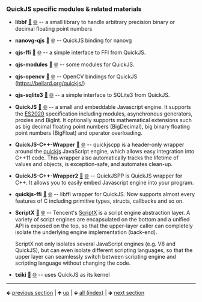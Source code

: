 

### QuickJS specific modules & related materials

- **libbf** [📁](./libbf) [🌐](https://github.com/GerHobbelt/libbf) -- a small library to handle arbitrary precision binary or decimal floating point numbers
- **nanovg-qjs** [📁](./nanovg-qjs) [🌐](https://github.com/GerHobbelt/nanovg-qjs) -- QuickJS binding for nanovg
- **qjs-ffi** [📁](./qjs-ffi) [🌐](https://github.com/GerHobbelt/qjs-ffi) -- a simple interface to FFI from QuickJS.
- **qjs-modules** [📁](./qjs-modules) [🌐](https://github.com/GerHobbelt/qjs-modules) -- some modules for QuickJS.
- **qjs-opencv** [📁](./qjs-opencv) [🌐](https://github.com/GerHobbelt/qjs-opencv) -- OpenCV bindings for QuickJS (https://bellard.org/quickjs/)
- **qjs-sqlite3** [📁](./qjs-sqlite3) [🌐](https://github.com/GerHobbelt/qjs-sqlite3) -- a simple interface to SQLite3 from QuickJS.
- **QuickJS** [📁](./QuickJS) [🌐](https://github.com/GerHobbelt/quickjs) -- a small and embeddable Javascript engine. It supports the <a href="https://tc39.github.io/ecma262/">ES2020</a> specification including modules, asynchronous generators, proxies and BigInt. It optionally supports mathematical extensions such as big decimal floating point numbers (BigDecimal), big binary floating point numbers (BigFloat) and operator overloading.
- **QuickJS-C++-Wrapper** [📁](./QuickJS-C++-Wrapper) [🌐](https://github.com/GerHobbelt/quickjscpp) -- quickjscpp is a header-only wrapper around the [quickjs](https://bellard.org/quickjs/) JavaScript engine, which allows easy integration into C++11 code. This wrapper also automatically tracks the lifetime of values and objects, is exception-safe, and automates clean-up.
- **QuickJS-C++-Wrapper2** [📁](./QuickJS-C++-Wrapper2) [🌐](https://github.com/GerHobbelt/quickjspp) -- QuickJSPP is QuickJS wrapper for C++. It allows you to easily embed Javascript engine into your program.
- **quickjs-ffi** [📁](./quickjs-ffi) [🌐](https://github.com/GerHobbelt/quickjs-ffi) -- libffi wrapper for QuickJS. Now supports almost every features of C including primitive types, structs, callbacks and so on.
- **ScriptX** [📁](./ScriptX) [🌐](https://github.com/GerHobbelt/ScriptX) -- Tencent's [ScriptX](https://github.com/Tencent/ScriptX) is a script engine abstraction layer. A variety of script engines are encapsulated on the bottom and a unified API is exposed on the top, so that the upper-layer caller can completely isolate the underlying engine implementation (back-end).
  
  ScriptX not only isolates several JavaScript engines (e.g. V8 and QuickJS), but can even isolate different scripting languages, so that the upper layer can seamlessly switch between scripting engine and scripting language without changing the code.

- **txiki** [📁](./txiki.js) [🌐](https://github.com/GerHobbelt/txiki.js) -- uses QuickJS as its kernel















	
----

🡸 [previous section](./0054-scripting-user-tunable-tasks-such-as-ocr-preprocessing-metadata.md)  |  🡹 [up](./0054-scripting-user-tunable-tasks-such-as-ocr-preprocessing-metadata.md)  |  🡻 [all (index)](./0093-libraries-in-this.md)  |  🡺 [next section](./0056-multi-processing-core.md)
